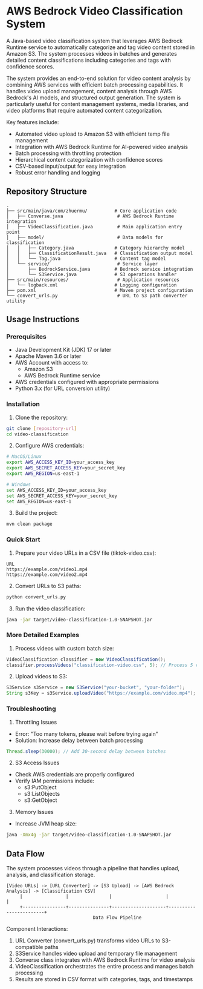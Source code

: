 # AWS Bedrock Video Classification System

A Java-based video classification system that leverages AWS Bedrock Runtime service to automatically categorize and tag video content stored in Amazon S3. The system processes videos in batches and generates detailed content classifications including categories and tags with confidence scores.

The system provides an end-to-end solution for video content analysis by combining AWS services with efficient batch processing capabilities. It handles video upload management, content analysis through AWS Bedrock's AI models, and structured output generation. The system is particularly useful for content management systems, media libraries, and video platforms that require automated content categorization.

Key features include:
- Automated video upload to Amazon S3 with efficient temp file management
- Integration with AWS Bedrock Runtime for AI-powered video analysis
- Batch processing with throttling protection
- Hierarchical content categorization with confidence scores
- CSV-based input/output for easy integration
- Robust error handling and logging

## Repository Structure
```
.
├── src/main/java/com/zhuermu/          # Core application code
│   ├── Converse.java                    # AWS Bedrock Runtime integration
│   ├── VideoClassification.java         # Main application entry point
│   ├── model/                           # Data models for classification
│   │   ├── Category.java               # Category hierarchy model
│   │   ├── ClassificationResult.java   # Classification output model
│   │   └── Tag.java                    # Content tag model
│   └── service/                         # Service layer
│       ├── BedrockService.java         # Bedrock service integration
│       └── S3Service.java              # S3 operations handler
├── src/main/resources/                  # Application resources
│   └── logback.xml                     # Logging configuration
├── pom.xml                             # Maven project configuration
└── convert_urls.py                      # URL to S3 path converter utility
```

## Usage Instructions
### Prerequisites
- Java Development Kit (JDK) 17 or later
- Apache Maven 3.6 or later
- AWS Account with access to:
  - Amazon S3
  - AWS Bedrock Runtime service
- AWS credentials configured with appropriate permissions
- Python 3.x (for URL conversion utility)

### Installation

1. Clone the repository:
```bash
git clone [repository-url]
cd video-classification
```

2. Configure AWS credentials:
```bash
# MacOS/Linux
export AWS_ACCESS_KEY_ID=your_access_key
export AWS_SECRET_ACCESS_KEY=your_secret_key
export AWS_REGION=us-east-1

# Windows
set AWS_ACCESS_KEY_ID=your_access_key
set AWS_SECRET_ACCESS_KEY=your_secret_key
set AWS_REGION=us-east-1
```

3. Build the project:
```bash
mvn clean package
```

### Quick Start

1. Prepare your video URLs in a CSV file (tiktok-video.csv):
```csv
URL
https://example.com/video1.mp4
https://example.com/video2.mp4
```

2. Convert URLs to S3 paths:
```bash
python convert_urls.py
```

3. Run the video classification:
```bash
java -jar target/video-classification-1.0-SNAPSHOT.jar
```

### More Detailed Examples

1. Process videos with custom batch size:
```java
VideoClassification classifier = new VideoClassification();
classifier.processVideos("classification-video.csv", 5); // Process 5 videos per batch
```

2. Upload videos to S3:
```java
S3Service s3Service = new S3Service("your-bucket", "your-folder");
String s3Key = s3Service.uploadVideo("https://example.com/video.mp4");
```

### Troubleshooting

1. Throttling Issues
- Error: "Too many tokens, please wait before trying again"
- Solution: Increase delay between batch processing
```java
Thread.sleep(30000); // Add 30-second delay between batches
```

2. S3 Access Issues
- Check AWS credentials are properly configured
- Verify IAM permissions include:
  - s3:PutObject
  - s3:ListObjects
  - s3:GetObject

3. Memory Issues
- Increase JVM heap size:
```bash
java -Xmx4g -jar target/video-classification-1.0-SNAPSHOT.jar
```

## Data Flow
The system processes videos through a pipeline that handles upload, analysis, and classification storage.

```ascii
[Video URLs] -> [URL Converter] -> [S3 Upload] -> [AWS Bedrock Analysis] -> [Classification CSV]
     |                |               |                    |                        |
     +----------------+---------------+--------------------+------------------------+
                                Data Flow Pipeline
```

Component Interactions:
1. URL Converter (convert_urls.py) transforms video URLs to S3-compatible paths
2. S3Service handles video upload and temporary file management
3. Converse class integrates with AWS Bedrock Runtime for video analysis
4. VideoClassification orchestrates the entire process and manages batch processing
5. Results are stored in CSV format with categories, tags, and timestamps